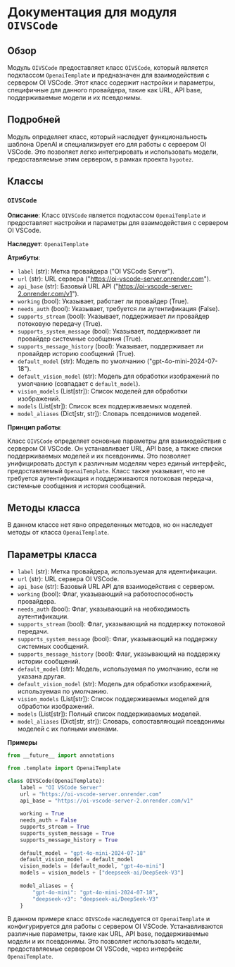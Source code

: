 # Документация для модуля `OIVSCode`

## Обзор

Модуль `OIVSCode` предоставляет класс `OIVSCode`, который является подклассом `OpenaiTemplate` и предназначен для взаимодействия с сервером OI VSCode. Этот класс содержит настройки и параметры, специфичные для данного провайдера, такие как URL, API base, поддерживаемые модели и их псевдонимы.

## Подробней

Модуль определяет класс, который наследует функциональность шаблона OpenAI и специализирует его для работы с сервером OI VSCode. Это позволяет легко интегрировать и использовать модели, предоставляемые этим сервером, в рамках проекта `hypotez`.

## Классы

### `OIVSCode`

**Описание**: Класс `OIVSCode` является подклассом `OpenaiTemplate` и предоставляет настройки и параметры для взаимодействия с сервером OI VSCode.

**Наследует**: `OpenaiTemplate`

**Атрибуты**:
- `label` (str): Метка провайдера ("OI VSCode Server").
- `url` (str): URL сервера ("https://oi-vscode-server.onrender.com").
- `api_base` (str): Базовый URL API ("https://oi-vscode-server-2.onrender.com/v1").
- `working` (bool): Указывает, работает ли провайдер (True).
- `needs_auth` (bool): Указывает, требуется ли аутентификация (False).
- `supports_stream` (bool): Указывает, поддерживает ли провайдер потоковую передачу (True).
- `supports_system_message` (bool): Указывает, поддерживает ли провайдер системные сообщения (True).
- `supports_message_history` (bool): Указывает, поддерживает ли провайдер историю сообщений (True).
- `default_model` (str): Модель по умолчанию ("gpt-4o-mini-2024-07-18").
- `default_vision_model` (str): Модель для обработки изображений по умолчанию (совпадает с `default_model`).
- `vision_models` (List[str]): Список моделей для обработки изображений.
- `models` (List[str]): Список всех поддерживаемых моделей.
- `model_aliases` (Dict[str, str]): Словарь псевдонимов моделей.

**Принцип работы**:

Класс `OIVSCode` определяет основные параметры для взаимодействия с сервером OI VSCode. Он устанавливает URL, API base, а также списки поддерживаемых моделей и их псевдонимы. Это позволяет унифицировать доступ к различным моделям через единый интерфейс, предоставляемый `OpenaiTemplate`. Класс также указывает, что не требуется аутентификация и поддерживаются потоковая передача, системные сообщения и история сообщений.

## Методы класса

В данном классе нет явно определенных методов, но он наследует методы от класса `OpenaiTemplate`.

## Параметры класса

- `label` (str): Метка провайдера, используемая для идентификации.
- `url` (str): URL сервера OI VSCode.
- `api_base` (str): Базовый URL API для взаимодействия с сервером.
- `working` (bool): Флаг, указывающий на работоспособность провайдера.
- `needs_auth` (bool): Флаг, указывающий на необходимость аутентификации.
- `supports_stream` (bool): Флаг, указывающий на поддержку потоковой передачи.
- `supports_system_message` (bool): Флаг, указывающий на поддержку системных сообщений.
- `supports_message_history` (bool): Флаг, указывающий на поддержку истории сообщений.
- `default_model` (str): Модель, используемая по умолчанию, если не указана другая.
- `default_vision_model` (str): Модель для обработки изображений, используемая по умолчанию.
- `vision_models` (List[str]): Список поддерживаемых моделей для обработки изображений.
- `models` (List[str]): Полный список поддерживаемых моделей.
- `model_aliases` (Dict[str, str]): Словарь, сопоставляющий псевдонимы моделей с их полными именами.

**Примеры**
```python
from __future__ import annotations

from .template import OpenaiTemplate

class OIVSCode(OpenaiTemplate):
    label = "OI VSCode Server"
    url = "https://oi-vscode-server.onrender.com"
    api_base = "https://oi-vscode-server-2.onrender.com/v1"
    
    working = True
    needs_auth = False
    supports_stream = True
    supports_system_message = True
    supports_message_history = True
    
    default_model = "gpt-4o-mini-2024-07-18"
    default_vision_model = default_model
    vision_models = [default_model, "gpt-4o-mini"]
    models = vision_models + ["deepseek-ai/DeepSeek-V3"]
    
    model_aliases = {
        "gpt-4o-mini": "gpt-4o-mini-2024-07-18",
        "deepseek-v3": "deepseek-ai/DeepSeek-V3"
    }
```
В данном примере класс `OIVSCode` наследуется от `OpenaiTemplate` и конфигурируется для работы с сервером OI VSCode. Устанавливаются различные параметры, такие как URL, API base, поддерживаемые модели и их псевдонимы. Это позволяет использовать модели, предоставляемые сервером OI VSCode, через интерфейс `OpenaiTemplate`.